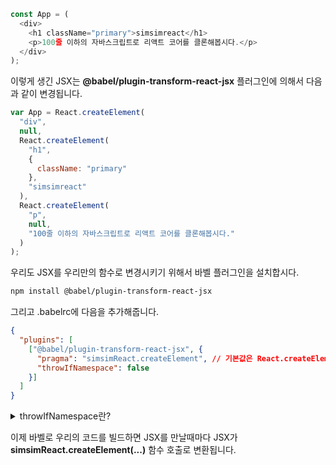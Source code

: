 ```javascript
const App = (
  <div>
    <h1 className="primary">simsimreact</h1>
    <p>100줄 이하의 자바스크립트로 리액트 코어를 클론해봅시다.</p>
  </div>
);
```
이렇게 생긴 JSX는 **@babel/plugin-transform-react-jsx** 플러그인에 의해서 다음과 같이 변경됩니다.

```javascript
var App = React.createElement(
  "div",
  null,
  React.createElement(
    "h1",
    {
      className: "primary"
    },
    "simsimreact"
  ),
  React.createElement(
    "p",
    null,
    "100줄 이하의 자바스크립트로 리액트 코어를 클론해봅시다."
  )
);
```

우리도 JSX를 우리만의 함수로 변경시키기 위해서 바벨 플러그인을 설치합시다.

```bash
npm install @babel/plugin-transform-react-jsx 
```

그리고 .babelrc에 다음을 추가해줍니다.
```json
{
  "plugins": [
    ["@babel/plugin-transform-react-jsx", {
      "pragma": "simsimReact.createElement", // 기본값은 React.createElement
      "throwIfNamespace": false 
    }]
  ]
}
```
<details markdown="1">
<summary>throwIfNamespace란?</summary>

JSX 스펙에서는 허용되지만 React에서는 허용되지 않는 JSX인 경우 에러를 throw할건지 말건지 결정하는 옵션
기본적으로는 에러를 throw합니다.
예를들어서,
```javascript
<f:image />
```
이런 JSX는 표준 JSX 스펙에서는 허용되지만 리액트에서는 이 JSX를 해석할 수 없습니다. 따라서 에러를 기본적으로 throw하게 만들어둔것입니다.
</details>

이제 바벨로 우리의 코드를 빌드하면 JSX를 만날때마다 JSX가 **simsimReact.createElement(...)** 함수 호출로 변환됩니다.
